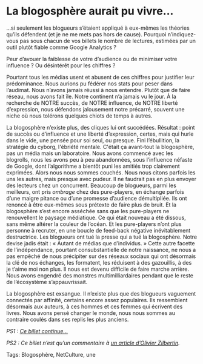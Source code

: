 # La blogosphère aurait pu vivre…

…si seulement les blogueurs s’étaient appliqué à eux-mêmes les théories qu’ils défendent (et je ne me mets pas hors de cause).
 Pourquoi n’indiquez-vous pas sous chacun de vos billets le nombre de lectures, estimées par un outil plutôt fiable comme Google Analytics ?

Peur d’avouer la faiblesse de votre d’audience ou de minimiser votre influence ? Ou désintérêt pour les chiffres ?

Pourtant tous les médias usent et abusent de ces chiffres pour justifier leur prédominance. Nous aurions pu fédérer nos stats pour peser dans l’audimat. Nous n’avons jamais réussi à nous entendre. Plutôt que de faire réseau, nous avons fait île. Notre continent n’a jamais vu le jour.
 À la recherche de NOTRE succès, de NOTRE influence, de NOTRE liberté d’expression, nous défendons jalousement notre précarré, souvent une niche où nous tolérons quelques chiots de temps à autres.

La blogosphère n’existe plus, des cliques lui ont succédées. Résultat : point de succès ou d’influence et une liberté d’expression, certes, mais qui hurle dans le vide, une pensée pour soi seul, ou presque. Fini l’ébullition, la stratégie du cyborg, l'ébriété mentale. C'était ça avant-tout la blogosphère, pas un média mais un laboratoire.
 Nous avons commencé avec les blogrolls, nous les avons peu à peu abandonnées, sous l’influence néfaste de Google, dont l’algorithme a bientôt puni les amitiés trop clairement exprimées. Alors nous nous sommes couchés. Nous nous citons parfois les uns les autres, mais presque avec pudeur. Il ne faudrait pas en plus envoyer des lecteurs chez un concurrent.
 Beaucoup de blogueurs, parmi les meilleurs, ont pris *ombrage* chez des pure-players, en échange parfois d’une maigre pitance ou d’une promesse d’audience démultipliée. Ils ont renoncé à être eux-mêmes sous prétexte de faire plus de bruit. Et la blogosphère s’est encore asséchée sans que les pure-players ne renouvellent le paysage médiatique. Ce qui était nouveau a été dissous, sans même altérer la couleur de l’océan. Et les pure-players n’ont plus personne à recruter, en une boucle de feed-back négative inévitablement destructrice. Les blogueurs ont tué la presse qui a tué la blogosphère.
 Notre devise jadis était : « Autant de médias que d’individus. » Cette autre facette de l’indépendance, pourtant consubstantielle de notre naissance, ne nous a pas empêché de nous précipiter sur des réseaux sociaux qui ont désormais la clé de nos échanges, les formatent, les réduisent à des gazouillis, à des je t’aime moi non plus. Il nous est devenu difficile de faire marche arrière. Nous avons engendré des monstres multimilliardaires pendant que le reste de l’écosystème s’appauvrissait.

La blogosphère est exsangue. Il n’existe plus que des blogueurs vaguement connectés par affinité, certains encore assez populaires. Ils ressemblent désormais aux auteurs, à ces hommes et ces femmes qui écrivent des livres. Nous avons pensé changer le monde, nous nous sommes au contraire coulés dans ses replis les plus anciens.

*PS1 : [Ce billet continue...](http://blog.tcrouzet.com/2013/03/02/les-blogueurs-ne-sont-plus-que-des-auteurs/)*

*PS2 : Ce billet n’est qu’un commentaire à [un article d’Olivier Zilbertin](http://www.lemonde.fr/vous/article/2013/03/01/qui-blogua-ne-bloguera-plus_1841443_3238.html).*

Tags: Blogosphère, NetCulture, une